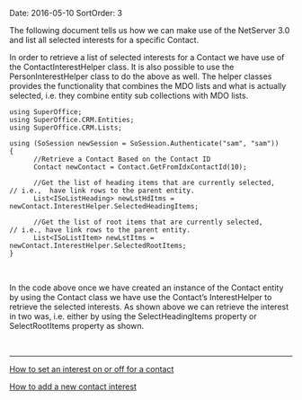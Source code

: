 Date: 2016-05-10
SortOrder: 3

The following document tells us how we can make use of the NetServer 3.0 and list all selected interests for a specific Contact.

In order to retrieve a list of selected interests for a Contact we have use of the ContactInterestHelper class. It is also possible to use the PersonInterestHelper class to do the above as well. The helper classes provides the functionality that combines the MDO lists and what is actually selected, i.e. they combine entity sub collections with MDO lists.

```
using SuperOffice;
using SuperOffice.CRM.Entities;
using SuperOffice.CRM.Lists;
 
using (SoSession newSession = SoSession.Authenticate("sam", "sam"))
{
      //Retrieve a Contact Based on the Contact ID
      Contact newContact = Contact.GetFromIdxContactId(10);
 
      //Get the list of heading items that are currently selected,
// i.e.,  have link rows to the parent entity.
      List<ISoListHeading> newLstHdItms =
newContact.InterestHelper.SelectedHeadingItems;
 
      //Get the list of root items that are currently selected,
// i.e., have link rows to the parent entity.
      List<ISoListItem> newLstItms =
newContact.InterestHelper.SelectedRootItems;
}
```

 

In the code above once we have created an instance of the Contact entity by using the Contact class we have use the Contact’s InterestHelper to retrieve the selected interests. As shown above we can retrieve the interest in two was, i.e. either by using the SelectHeadingItems property or SelectRootItems property as shown.

 

------------------------------------------------------------------------

[How to set an interest on or off for a contact](How%20to%20set%20an%20interest%20on%20or%20off%20for%20a%20contact.htm)

[How to add a new contact interest](How%20to%20add%20a%20new%20contact%20interest/How%20to%20add%20a%20new%20contact%20interest.htm)
